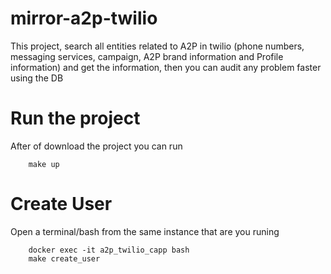 # mirror-a2p-twilio
This project, search all entities related to A2P in twilio (phone numbers, messaging services, campaign, A2P brand information and Profile information) and get the information, then you can audit any problem faster using the DB

# Run the project
After of download the project you can run
```
    make up
````

# Create User
Open a terminal/bash from the same instance that are you runing
```
    docker exec -it a2p_twilio_capp bash
    make create_user
```
